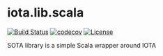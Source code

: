 # iota.lib.scala

[![Build Status](https://travis-ci.org/ahab94/iota.lib.scala.svg?branch=master)](https://travis-ci.org/ahab94/iota.lib.scala)
[![codecov](https://codecov.io/gh/ahab94/iota.lib.scala/branch/master/graph/badge.svg)](https://codecov.io/gh/ahab94/iota.lib.scala)
[![License](https://img.shields.io/badge/License-Apache%202.0-blue.svg)](https://opensource.org/licenses/Apache-2.0)

SOTA library is a simple Scala wrapper around IOTA

